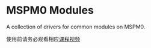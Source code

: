 # MSPM0 Modules

A collection of drivers for common modules on MSPM0.

使用前请务必观看相应[课程视频](https://www.bilibili.com/video/BV1Y1TWzsEt6)

